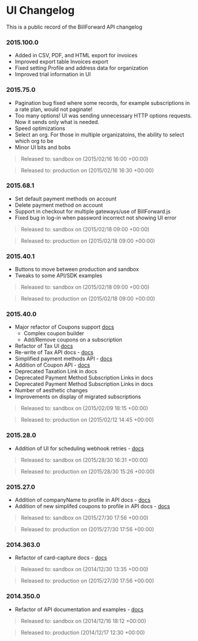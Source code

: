 UI Changelog
=============

This is a public record of the BillForward API changelog

### 2015.100.0

-   Added in CSV, PDF, and HTML export for invoices
-   Improved export table Invoices export
-   Fixed setting Profile and address data for organization
-   Improved trial information in UI

### 2015.75.0

-   Pagination bug fixed where some records, for example subscriptions in a rate plan, would not paginate!
-   Too many options! UI was sending unnecessary HTTP options requests. Now it sends only what is needed.
-   Speed optimizations
-   Select an org. For those in multiple organizatoins, the ability to select which org to be
-   Minor UI bits and bobs

>   Released to: sandbox on (2015/02/16 16:00 +00:00)

>   Released to: production on (2015/02/16 16:30 +00:00)

### 2015.68.1 

-   Set default payment methods on account
-   Delete payment method on account
-   Support in checkout for multiple gateways/use of BillForward.js
-   Fixed bug in log-in when password incorrect not showing UI error

>   Released to: sandbox on (2015/02/18 09:00 +00:00)

>   Released to: production on (2015/02/18 09:00 +00:00)

### 2015.40.1 

-   Buttons to move between production and sandbox
-   Tweaks to some API/SDK examples

>   Released to: sandbox on (2015/02/18 09:00 +00:00)

>   Released to: production on (2015/02/18 09:00 +00:00)

### 2015.40.0 

-   Major refactor of Coupons support [docs](https://app-sandbox.billforward.net/#/coupons/add)
    * Complex coupon builder
    * Add/Remove coupons on a subscription
-   Refactor of Tax UI [docs](https://app-sandbox.billforward.net/#/setup/taxation/strategies)
-   Re-write of Tax API docs - [docs](https://app-sandbox.billforward.net/#/api/method/taxation-strategies)
-   Simplified payment methods API - [docs](https://app-sandbox.billforward.net/#/api/method/payment-methods)
-   Addition of Coupon API - [docs](https://app-sandbox.billforward.net/#/api/method/coupons)
-   Deprecated Taxation Link in docs
-   Deprecated Payment Method Subscription Links in docs
-   Deprecated Payment Method Subscription Links in docs
-   Number of aesthetic changes
-   Improvements on display of migrated subscriptions

>   Released to: sandbox on (2015/02/09 18:15 +00:00)

>   Released to: production on (2015/02/12 14:45 +00:00)


### 2015.28.0 

-   Addition of UI for scheduling webhook retries - [docs](https://app.billforward.net/#/setup/personal/notifications)

>   Released to: sandbox on (2015/28/30 16:31 +00:00)

>   Released to: production on (2015/28/30 15:26 +00:00)

### 2015.27.0 

-   Addition of companyName to profile in API docs - [docs](https://app.billforward.net/#/api/method/profiles)
-   Addition of new simplifed coupons to profile in API docs - [docs](https://app.billforward.net/#/api/method/coupons)

>   Released to: sandbox on (2015/27/30 17:56 +00:00)

>   Released to: production on (2015/27/30 17:56 +00:00)


### 2014.363.0 

-   Refactor of card-capture docs - [docs](https://app-sandbox.billforward.net/#/api/)

>   Released to: sandbox on (2014/12/30 13:35 +00:00)

>   Released to: production on (2015/27/30 17:56 +00:00)

### 2014.350.0 

-   Refactor of API documentation and examples - [docs](https://app-sandbox.billforward.net/#/api/)

>   Released to: sandbox on (2014/12/16 18:12 +00:00)

>   Released to: production (2014/12/17 12:30 +00:00)​

